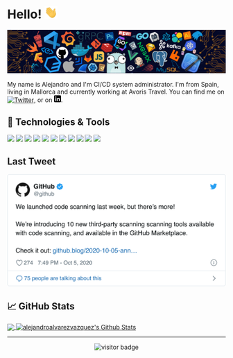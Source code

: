 # Hello! <img src="https://raw.githubusercontent.com/alejandroalvarezvazquez/alejandroalvarezvazquez/master/wave.gif" width="30px">

![](https://github.com/alejandroalvarezvazquez/alejandroalvarezvazquez/blob/master/header_.png)

My name is Alejandro and I'm CI/CD system administrator. I'm from Spain, living in Mallorca and currently working at Avoris Travel. You can find me on [![Twitter][1.2]][1], or on [![LinkedIn][3.2]][3].

## 🔧 Technologies & Tools

![](https://img.shields.io/badge/OS-MacOS-green?style=flat&logo=apple&logoColor=white&color=2bbc8a)
![](https://img.shields.io/badge/OS-Ubuntu-brightgreen?style=flat&logo=ubuntu&logoColor=white&color=2bbc8a)
![](https://img.shields.io/badge/CI%2FCD-Jenkins-green?style=flat&logo=jenkins&logoColor=white&color=2bbc8a)
![](https://img.shields.io/badge/Qa%26Sec-Sonarqube-brightgreen?style=flat&logo=sonarqube&logoColor=white&color=2bbc8a)
![](https://img.shields.io/badge/Code-Groovy-green?style=flat&logo=java&logoColor=white&color=2bbc8a)
![](https://img.shields.io/badge/Code-Java-brightgreen?style=flat&logo=java&logoColor=white&color=2bbc8a)
![](https://img.shields.io/badge/Shell-Bash-informational?style=flat&logo=gnu-bash&logoColor=white&color=2bbc8a)
![](https://img.shields.io/badge/Tools-Docker-informational?style=flat&logo=docker&logoColor=white&color=2bbc8a)
![](https://img.shields.io/badge/Tools-Kubernetes-informational?style=flat&logo=kubernetes&logoColor=white&color=2bbc8a)
![](https://img.shields.io/badge/Tools-Red_Hat_OpenShift-informational?style=flat&logo=red-hat-open-shift&logoColor=white&color=2bbc8a)
![](https://img.shields.io/badge/Stack-Atlassian-green?style=flat&logo=atlassian&logoColor=white&color=2bbc8a)


## Last Tweet
<p><a href="https://www.twitter.com/jandroav"><img src="https://github.com/alejandroalvarezvazquez/alejandroalvarezvazquez/blob/master/tweet.png" width="600"></a></p>

## &#x1f4c8; GitHub Stats

<a href="https://github.com/alejandroalvarezvazquez/alejandroalvarezvazquez">
  <img align="center" src="https://github-readme-stats.vercel.app/api/top-langs/?username=alejandroalvarezvazquez&hide_langs_below=1&theme=default&line_height=27&layout=compact" />
</a>
<a href="https://github.com/alejandroalvarezvazquez/alejandroalvarezvazquez">
  <img align="center" src="https://github-readme-stats.vercel.app/api?username=alejandroalvarezvazquez&show_icons=true&count_private=true&include_all_commits=true&line_height=21" alt="alejandroalvarezvazquez's Github Stats" />
</a>

<hr>
  <p  align="center">
    <img src="https://visitor-badge.laobi.icu/badge?page_id=alejandroalvarezvazquez.alejandroalvarezvazquez" alt="visitor badge" /> 
  </>
</p>
<!-- links to social media icons -->

<!-- icons with padding -->

[1.1]: http://i.imgur.com/tXSoThF.png "twitter icon with padding"
[2.1]: http://i.imgur.com/0o48UoR.png "github icon with padding"

<!-- icons without padding -->

[1.2]: http://i.imgur.com/wWzX9uB.png "twitter icon without padding"
[2.2]: http://i.imgur.com/9I6NRUm.png "github icon without padding"
[3.2]: https://raw.githubusercontent.com/alejandroalvarezvazquez/alejandroalvarezvazquez/master/linkedin-3-16.png "LinkedIn icon without padding"

<!-- links to your social media accounts -->

[1]: https://twitter.com/jandroav
[2]: https://github.com/alejandroalvarezvazquez
[3]: https://www.linkedin.com/in/alejandro-alvarez-vazquez-43a83625/

<!-- Resources -->
<!-- Icons: https://simpleicons.org/ -->
<!-- GitHub Stats: https://github.com/anuraghazra/github-readme-stats -->
<!-- Emojis: https://emojipedia.org/emoji/ -->
<!-- HTML Emojis: https://www.fileformat.info/index.htm -->
<!-- Shields: https://shields.io/ -->
<!-- Awesome GitHub Profile README: https://github.com/abhisheknaiidu/awesome-github-profile-readme -->
